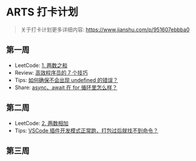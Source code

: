 # ARTS 打卡计划

> 关于打卡计划更多详细内容: https://www.jianshu.com/p/951607ebbba0

## 第一周

- LeetCode: [1. 两数之和](./arts/week_1/leetcode.md)
- Review: [高效程序员的 7 个技巧](./arts/week_1/review.md)
- Tips: [如何确保不会出现 undefined 的错误？](./arts/week_1/tips.md)
- Share: [async、await 在 for 循环里怎么样？](./arts/week_1/share.md)

## 第二周

- LeetCode: [2. 两数相加](./arts/week_2/leetcode.md)
- Tips: [VSCode 插件开发模式正常跑，打包过后就找不到命令？](./arts/week_2/tips.md)

## 第三周
